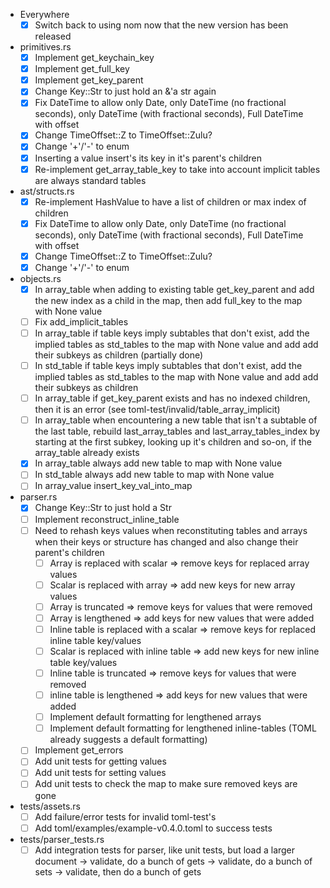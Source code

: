 * Everywhere
	- [x] Switch back to using nom now that the new version has been released

* primitives.rs
	- [x] Implement get_keychain_key
	- [x] Implement get_full_key
	- [x] Implement get_key_parent
	- [x] Change Key::Str to just hold an &'a str again
	- [x] Fix DateTime to allow only Date, only DateTime (no fractional seconds), only DateTime (with fractional seconds), Full DateTime with offset
	- [x] Change TimeOffset::Z to TimeOffset::Zulu?
	- [x] Change '+'/'-' to enum
	- [x] Inserting a value insert's its key in it's parent's children 
	- [x] Re-implement get_array_table_key to take into account implicit tables are always standard tables

* ast/structs.rs
	- [x] Re-implement HashValue to have a list of children or max index of children
	- [x] Fix DateTime to allow only Date, only DateTime (no fractional seconds), only DateTime (with fractional seconds), Full DateTime with offset
	- [x] Change TimeOffset::Z to TimeOffset::Zulu?
	- [x] Change '+'/'-' to enum

* objects.rs
	- [x] In array_table when adding to existing table get_key_parent and add the new index as a child in the map, then add full_key to the map with None value
	- [ ] Fix add_implicit_tables
	- [ ] In array_table if table keys imply subtables that don't exist, add the implied tables as std_tables to the map with None value and add add their subkeys as children (partially done)
	- [ ] In std_table if table keys imply subtables that don't exist, add the implied tables as std_tables to the map with None value and add add their subkeys as children
	- [ ] In array_table if get_key_parent exists and has no indexed children, then it is an error (see toml-test/invalid/table_array_implicit)
	- [ ] In array_table when encountering a new table that isn't a subtable of the last table, rebuild last_array_tables and last_array_tables_index by starting at the first subkey, looking up it's children and so-on, if the array_table already exists
	- [x] In array_table always add new table to map with None value
	- [ ] In std_table always add new table to map with None value
	- [ ] In array_value insert_key_val_into_map

* parser.rs
	- [x] Change Key::Str to just hold a Str
	- [ ] Implement reconstruct_inline_table
	- [ ] Need to rehash keys values when reconstituting tables and arrays when their keys or structure has changed and also change their parent's children
		- [ ] Array is replaced with scalar => remove keys for replaced array values
		- [ ] Scalar is replaced with array => add new keys for new array values
		- [ ] Array is truncated => remove keys for values that were removed
		- [ ] Array is lengthened => add keys for new values that were added
		- [ ] Inline table is replaced with a scalar => remove keys for replaced inline table key/values
		- [ ] Scalar is replaced with inline table => add new keys for new inline table key/values
		- [ ] Inline table is truncated => remove keys for values that were removed
		- [ ] inline table is lengthened => add keys for new values that were added
		- [ ] Implement default formatting for lengthened arrays
		- [ ] Implement default formatting for lengthened inline-tables (TOML already suggests a default formatting)
	- [ ] Implement get_errors
	- [ ] Add unit tests for getting values
	- [ ] Add unit tests for setting values
	- [ ] Add unit tests to check the map to make sure removed keys are gone

* tests/assets.rs
	- [ ] Add failure/error tests for invalid toml-test's
	- [ ] Add toml/examples/example-v0.4.0.toml to success tests

* tests/parser_tests.rs
	- [ ] Add integration tests for parser, like unit tests, but load a larger document -> validate, do a bunch of gets -> validate, do a bunch of sets -> validate, then do a bunch of gets

